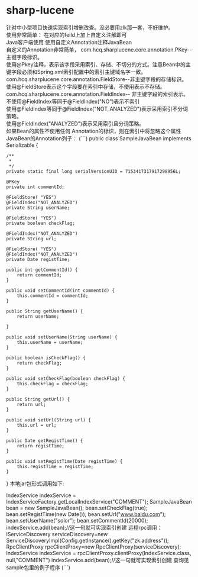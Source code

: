 # sharp-lucene

针对中小型项目快速实现索引增删改查。没必要用zlk那一套，不好维护。  
使用非常简单：
在对应的feild上加上自定义注解即可  
Java客户端使用
使用自定义Annotation注释JavaBean  
自定义的Annotation非常简单，
com.hcq.sharplucene.core.annotation.PKey-- 主键字段标识。  
使用@Pkey注释，表示该字段采用索引、存储、不切分的方式。注意Bean中的主键字段必须和Spring.xml索引配置中的索引主键域名字一致。  
com.hcq.sharplucene.core.annotation.FieldStore--非主键字段的存储标识。  
使用@FieldStore表示这个字段要在索引中存储，不使用表示不存储。  
com.hcq.sharplucene.core.annotation.FieldIndex-- 非主键字段的索引表示。  
不使用@FieldIndex等同于@FieldIndex("NO")表示不索引  
使用@FieldIndex等同于@FieldIndex("NOT_ANALYZED")表示采用索引不分词策略。  
使用@FieldIndex("ANALYZED")表示采用索引且分词策略。  
如果Bean的属性不使用任何 Annotation的标识，则在索引中将忽略这个属性  
JavaBean的Annotation列子：
(```)
public class SampleJavaBean implements Serializable {

	/**
	 * 
	 */
	private static final long serialVersionUID = 7153417317917298956L;
	
	@PKey
	private int commentId;

	@FieldStore( "YES")
	@FieldIndex("NOT_ANALYZED")
	private String userName;

	@FieldStore( "YES")
	private boolean checkFlag;
	
	@FieldIndex("NOT_ANALYZED")
	private String url;
	
	@FieldStore( "YES")
	@FieldIndex("NOT_ANALYZED")
	private Date registTime;

	public int getCommentId() {
		return commentId;
	}

	public void setCommentId(int commentId) {
		this.commentId = commentId;
	}

	public String getUserName() {
		return userName;
		
	}

	public void setUserName(String userName) {
		this.userName = userName;
	}

	public boolean isCheckFlag() {
		return checkFlag;
	}

	public void setCheckFlag(boolean checkFlag) {
		this.checkFlag = checkFlag;
	}

	public String getUrl() {
		return url;
	}

	public void setUrl(String url) {
		this.url = url;
	}

	public Date getRegistTime() {
		return registTime;
	}

	public void setRegistTime(Date registTime) {
		this.registTime = registTime;
	}
}
本地jar包形式调用如下:

IndexService indexService = IndexServiceFactory.getLocalIndexService("COMMENT");
SampleJavaBean bean = new SampleJavaBean();
bean.setCheckFlag(true);
bean.setRegistTime(new Date());
bean.setUrl("www.baidu.com");
bean.setUserName("solor");
bean.setCommentId(20000);
indexService.add(bean);//这一句就可实现索引创建
远程rpc调用：
IServiceDiscovery serviceDiscovery=new ServiceDiscoveryImpl(Config.getInstance().getKey("zk.address"));
RpcClientProxy rpcClientProxy=new RpcClientProxy(serviceDiscovery);
IndexService indexService = rpcClientProxy.clientProxy(IndexService.class, null,"COMMENT")
indexService.add(bean);//这一句就可实现索引创建
查询见sample包里的例子程序
(```)
